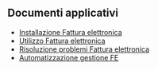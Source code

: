 ## Documenti applicativi
- [Installazione Fattura elettronica](Sorgenti/MB/DOC/V5FTPA_A1)
- [Utilizzo Fattura elettronica](Sorgenti/MB/DOC/V5FTPA_A2)
- [Risoluzione problemi Fattura elettronica](Sorgenti/MB/DOC/V5FTPA_A3)
- [Automatizzazione gestione FE](Sorgenti/MB/DOC/V5FTPA_A4)

